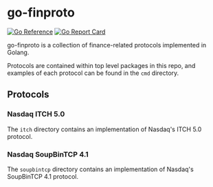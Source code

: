 # go-finproto

[![Go Reference](https://pkg.go.dev/badge/github.com/markwinter/go-finproto.svg)](https://pkg.go.dev/github.com/markwinter/go-finproto)
[![Go Report Card](https://goreportcard.com/badge/github.com/markwinter/go-finproto)](https://goreportcard.com/report/github.com/markwinter/go-finproto)


go-finproto is a collection of finance-related protocols implemented in Golang.

Protocols are contained within top level packages in this repo, and examples of each protocol can be found in the `cmd` directory.

## Protocols

### Nasdaq ITCH 5.0

The `itch` directory contains an implementation of Nasdaq's ITCH 5.0 protocol.

### Nasdaq SoupBinTCP 4.1

The `soupbintcp` directory contains an implementation of Nasdaq's SoupBinTCP 4.1 protocol.